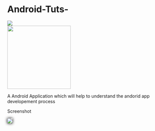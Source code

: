 # Android-Tuts-


<img src="http://images.dmca.com/Badges/DMCA_logo-std-btn225w.png"><br>
<img src="http://logonoid.com/images/open-source-logo.png" width="200" height="200">

A Android Application which will help to understand the andorid app developement process


Screenshot

<img src="https://gm1.ggpht.com/4R8Vy3HsNirhZ1yPrgxVq63wMBkw5NroeGQFprxtYpRu1uE-gS6xmDdiMNnjGphatOISZTtB6GoLIcte6EsMR3lkASj0hBGQCZqvrBEZCr85dR3hATThzglWi2ERZOa7_55wYrsq_MB2s6VyJwh_1sStuKwwxHjhfyJWkXdaurDbxrBgnGjHeEOJ68q2iVfrHtIS9_tihxXZBDro-ftW8GS4Mnx-K9D0MokRPTbG9syJ-sFBj9mn3CIpbGb5g0TIIGZzqcTXnSqVEzNm6UcW1FFtnkMtdgEKOYwBnQUeOao_Kt-Ngzqd9Bs_vlFmFlDXeI149JMIYqhmfI3cnv3wA-KlTqz9TPY1Kz58Dlu9KO2wrdqG_Ld7l9RSnJajQ5j4YY0Yghh5Rh9IIVzb6WUC_iDlmqNJOo166-C9YZQOVIimer9cBdkTX7gtsTIcF_lMHjLNnisA5AHb034ABBvoJNRr_wWWEUGp-WBslesLxnWlEx0bxAXcXHknWeFOf2Pu4AVyzm1QQV3eE_fAvtagdssUZwV_vR0N6LdMN927YAu_PemUwhbqzLKQGj1VGu9jw4l5aw=w1576-h679-l75-ft" style="box-shadow:0 0 10px #000">
